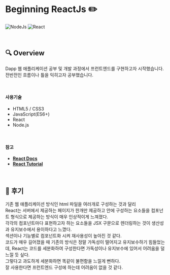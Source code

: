 # Beginning ReactJs :pencil2:
![NodeJs](https://img.shields.io/badge/NodeJs-14.15.0-important.svg)
![React](https://img.shields.io/badge/React-17.0.1-important.svg)

<br />

## 🔍 Overview
Dapp 웹 애플리케이션 공부 및 개발 과정에서 프런트엔드를 구현하고자 시작했습니다.<br />
전반전인 흐름이나 틀을 익히고자 공부했습니다.

<br />

#### 사용기술
- HTML5 / CSS3
- JavaScript(ES6+)
- React
- Node.js

<br />

#### 참고
- [**React Docs**](https://reactjs.org/docs/getting-started.html)
- [**React Tutorial**](https://reactjs.org/docs/getting-started.html)

<br />

## 🌿 후기

기존 웹 애플리케이션 방식인 html 파일을 여러개로 구성하는 것과 달리 <br />
React는 서버에서 제공하는 페이지가 한개만 제공하고 안에 구성하는 요소들을 컴포넌트 형식으로
제공하는 방식이 매우 인상적이게 느껴졌다.<br />
각각의 컴포넌트마다 표현하고자 하는 요소들을 JSX 구문으로 렌더링하는 것이 생산성과 유지보수에서 용이하다고 느꼈다.<br />
섹션이나 기능별로 컴포넌트화 시켜 재사용성이 높아진 것 같다.<br />
코드가 매우 길어졌을 때 기존의 방식은 정말 가독성이 떨어지고 유지보수하기 힘들었는데,
React는 코드를 세분화하여 구성한다면 가독성이나 유지보수에 있어서 어려움을 덜 느낄 듯 싶다.<br />
그렇다고 과도하게 세분화하면 똑같이 불편함을 느낄게 뻔하다. <br />
잘 사용한다면 프런트엔드 구성에 하는데 어려움이 없을 것 같다.

